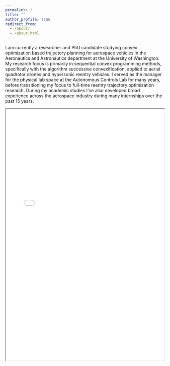 ```yaml
---
permalink: /
title: ""
author_profile: true
redirect_from: 
  - /about/
  - /about.html
---
```



I am currently a researcher and PhD candidate studying convex optimization based trajectory planning for aerospace vehicles in the Aeronautics and Astronautics department at the University of Washington. My research focus is primarily in sequential convex programming methods, specifically with the algorithm successive convexification, applied to aerial quadrotor drones and hypersonic reentry vehicles. I served as the manager for the physical lab space at the Autonomous Controls Lab for many years, before transitioning my focus to full-time reentry trajectory optimization research. During my academic studies I've also developed broad experience across the aerospace industry during many internships over the past 15 years.


<iframe src="/files/Skye%20Mceowen_CV_Winter2025.pdf" width="100%" height="800px">
Click here to download my resume.
</iframe>
